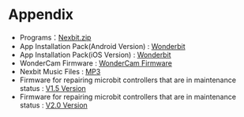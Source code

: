 # Appendix

- Programs：[Nexbit.zip](../_static/source_code/Programs.zip)
- App Installation Pack(Android Version) : [Wonderbit](https://apps.apple.com/us/app/wonderbit/id1462598241) 
- App Installation Pack(iOS Version) : [Wonderbit](https://play.google.com/store/apps/details?id=com.hiwonder.wonderbit) 
- WonderCam Firmware : [WonderCam Firmware](https://drive.google.com/drive/folders/1PJtLpyu9XoU2Ra-SlwO5BoQ_T_3a-DIE?usp=sharing)
- Nexbit Music Files : [MP3](https://drive.google.com/drive/folders/1qchPkusg25fv_5A-AyhDgTNWXxGDvSuc?usp=sharing)
- Firmware for repairing microbit controllers that are in maintenance status : [V1.5 Version](https://drive.google.com/drive/folders/1YIOY5KqigCYd9niMC4hDDqRVkHqsBsHu?usp=sharing)
- Firmware for repairing microbit controllers that are in maintenance status : [V2.0 Version](https://drive.google.com/drive/folders/1IQYG4ApoA-FWV0_q2xy8gEnTCLS8uD3_?usp=sharing)